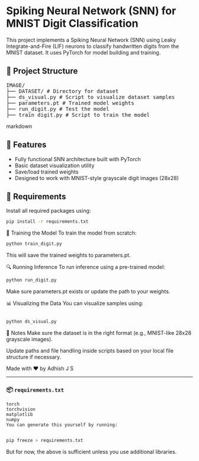 # Spiking Neural Network (SNN) for MNIST Digit Classification

This project implements a Spiking Neural Network (SNN) using Leaky Integrate-and-Fire (LIF) neurons to classify handwritten digits from the MNIST dataset. It uses PyTorch for model building and training.

## 📁 Project Structure
<pre>
IMAGE/
├── DATASET/ # Directory for dataset
├── ds_visual.py # Script to visualize dataset samples
├── parameters.pt # Trained model weights
├── run_digit.py # Test the model
├── train_digit.py # Script to train the model
</pre> 
markdown

## 🚀 Features

- Fully functional SNN architecture built with PyTorch
- Basic dataset visualization utility
- Save/load trained weights
- Designed to work with MNIST-style grayscale digit images (28x28)

## 🔧 Requirements

Install all required packages using:

```bash
pip install -r requirements.txt
```
🧠 Training the Model
To train the model from scratch:

```bash
python train_digit.py
```
This will save the trained weights to parameters.pt.

🔍 Running Inference
To run inference using a pre-trained model:

```bash
python run_digit.py
```
Make sure parameters.pt exists or update the path to your weights.

📊 Visualizing the Data
You can visualize samples using:

```bash

python ds_visual.py
```
📌 Notes
Make sure the dataset is in the right format (e.g., MNIST-like 28x28 grayscale images).

Update paths and file handling inside scripts based on your local file structure if necessary.

Made with ❤️ by Adhish J S



---

### 📦 `requirements.txt`

```text
torch
torchvision
matplotlib
numpy
You can generate this yourself by running:
```
```bash

pip freeze > requirements.txt
```
But for now, the above is sufficient unless you use additional libraries.

